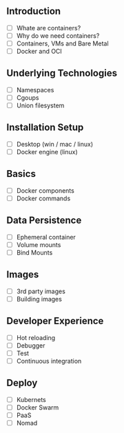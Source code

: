 ## Introduction
- [ ] Whate are containers?
- [ ] Why do we need containers?
- [ ] Containers, VMs and Bare Metal
- [ ] Docker and OCI

## Underlying Technologies
- [ ] Namespaces
- [ ] Cgoups
- [ ] Union filesystem

## Installation Setup
- [ ] Desktop (win / mac / linux)
- [ ] Docker engine (linux)

## Basics
- [ ] Docker components
- [ ] Docker commands

## Data Persistence
- [ ] Ephemeral container
- [ ] Volume mounts
- [ ] Bind Mounts

## Images
- [ ] 3rd party images
- [ ] Building images

## Developer Experience
- [ ] Hot reloading
- [ ] Debugger
- [ ] Test
- [ ] Continuous integration

## Deploy
- [ ] Kubernets
- [ ] Docker Swarm
- [ ] PaaS
- [ ] Nomad
